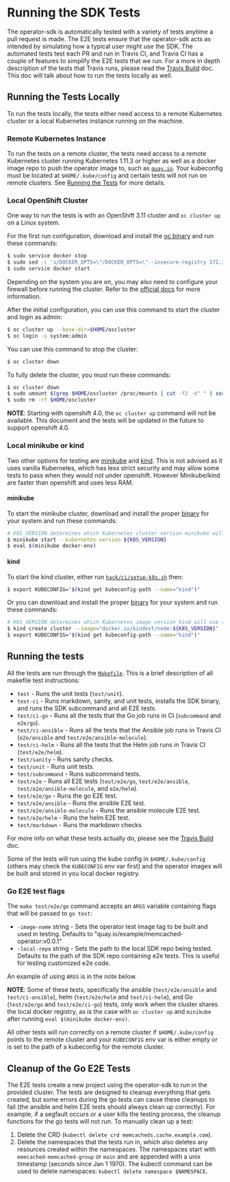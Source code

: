# Running the SDK Tests

The operator-sdk is automatically tested with a variety of tests anytime
a pull request is made. The E2E tests ensure that the operator-sdk acts as intended by
simulating how a typical user might use the SDK. The automated tests test each PR and run in
Travis CI, and Travis CI has a couple of features to simplify the E2E tests that we run. For
a more in depth description of the tests that Travis runs, please read the [Travis Build][travis] doc.
This doc will talk about how to run the tests locally as well.

## Running the Tests Locally

To run the tests locally, the tests either need access to a remote Kubernetes cluster or a
local Kubernetes instance running on the machine.

### Remote Kubernetes Instance

To run the tests on a remote cluster, the tests need access to a remote Kubernetes cluster
running Kubernetes 1.11.3 or higher as well as a docker image repo to push the operator image to,
such as [`quay.io`][quay]. Your kubeconfig must be located at `$HOME/.kube/config` and certain
tests will not run on remote clusters. See [Running the Tests](#running-the-tests) for more details.

### Local OpenShift Cluster

One way to run the tests is with an OpenShift 3.11 cluster and `oc cluster up` on a Linux system.

For the first run configuration, download and install the [oc binary][oc-binary] and run these commands:

```sh
$ sudo service docker stop
$ sudo sed -i 's/DOCKER_OPTS=\"/DOCKER_OPTS=\"--insecure-registry 172.30.0.0\/16 /' /etc/default/docker
$ sudo service docker start
```

Depending on the system you are on, you may also need to configure your firewall before running the cluster.
Refer to the [official docs][oc-docs] for more information.

After the initial configuration, you can use this command to start the cluster and login as admin:

```sh
$ oc cluster up --base-dir=$HOME/oscluster
$ oc login -u system:admin
```

You can use this command to stop the cluster:

```sh
$ oc cluster down
```

To fully delete the cluster, you must run these commands:

```sh
$ oc cluster down
$ sudo umount $(grep $HOME/oscluster /proc/mounts | cut -f2 -d" " | sort -r)
$ sudo rm -rf $HOME/oscluster
```

**NOTE**: Starting with openshift 4.0, the `oc cluster up` command will not be available. This document
and the tests will be updated in the future to support openshift 4.0.


### Local minikube or kind

Two other options for testing are [minikube][minikube] and [kind][kind]. This is not advised as it uses vanilla Kubernetes, which has less
strict security and may allow some tests to pass when they would not under openshift. However Minikube/kind are faster than
openshift and uses less RAM.

#### minikube

To start the minikube cluster, download and install the proper [binary][minikube-binary] for your system and run these commands:

```sh
# K8S_VERSION determines which Kubernetes cluster version minikube will provision.
$ minikube start --kubernetes-version ${K8S_VERSION}
$ eval $(minikube docker-env)
```

#### kind

To start the kind cluster, either run [`hack/ci/setup-k8s.sh`][k8s-script] then:

```sh
$ export KUBECONFIG="$(kind get kubeconfig-path --name="kind")"
```

Or you can download and install the proper [binary][kind-binary] for your system and run these commands:

```sh
# K8S_VERSION determines which Kubernetes image version kind will use to provision the cluster.
$ kind create cluster --image="docker.io/kindest/node:${K8S_VERSION}"
$ export KUBECONFIG="$(kind get kubeconfig-path --name="kind")"
```

## Running the tests

All the tests are run through the [`Makefile`][makefile]. This is a brief description of all makefile test instructions:

- `test` - Runs the unit tests (`test/unit`).
- `test-ci` - Runs markdown, sanity, and unit tests, installs the SDK binary, and runs the SDK subcommand and all E2E tests.
- `test/ci-go` - Runs all the tests that the Go job runs in CI (`subcommand` and `e2e/go`).
- `test/ci-ansible` - Runs all the tests that the Ansible job runs in Travis CI (`e2e/ansible` and `test/e2e/ansible-molecule`).
- `test/ci-helm` - Runs all the tests that the Helm job runs in Travis CI (`test/e2e/helm`).
- `test/sanity` - Runs sanity checks.
- `test/unit` - Runs unit tests.
- `test/subcommand` - Runs subcommand tests.
- `test/e2e` - Runs all E2E tests (`test/e2e/go`, `test/e2e/ansible`, `test/e2e/ansible-molecule`, and `e2e/helm`).
- `test/e2e/go` - Runs the go E2E test.
- `test/e2e/ansible` - Runs the ansible E2E test.
- `test/e2e/ansible-molecule` - Runs the ansible molecule E2E test.
- `test/e2e/helm` - Runs the helm E2E test.
- `test/markdown` - Runs the markdown checks

For more info on what these tests actually do, please see the [Travis Build][travis] doc.

Some of the tests will run using the kube config in `$HOME/.kube/config` (others may check the `KUBECONFIG` env var first)
and the operator images will be built and stored in you local docker registry.

### Go E2E test flags

The `make test/e2e/go` command accepts an `ARGS` variable containing flags that will be passed to `go test`:

- `-image-name` string - Sets the operator test image tag to be built and used in testing. Defaults to "quay.io/example/memcached-operator:v0.0.1"
- `-local-repo` string - Sets the path to the local SDK repo being tested. Defaults to the path of the SDK repo containing e2e tests. This is useful for testing customized e2e code.

An example of using `ARGS` is in the note below.

**NOTE**: Some of these tests, specifically the ansible (`test/e2e/ansible` and `test/ci-ansible`), helm
(`test/e2e/helm` and `test/ci-helm`), and Go (`test/e2e/go` and `test/e2e/ci-go`) tests, only work when the cluster shares the local docker
registry, as is the case with `oc cluster up` and `minikube` after running `eval $(minikube docker-env)`.

All other tests will run correctly on a remote cluster if `$HOME/.kube/config` points to the remote cluster and your
`KUBECONFIG` env var is either empty or is set to the path of a kubeconfig for the remote cluster.

## Cleanup of the Go E2E Tests

The E2E tests create a new project using the operator-sdk to run in the provided
cluster. The tests are designed to cleanup everything that gets created, but some errors
during the go tests can cause these cleanups to fail (the ansible and helm E2E tests should
always clean up correctly). For example, if a segfault occurs or a user kills the
testing process, the cleanup functions for the go tests will not run. To manually clean up a test:

1. Delete the CRD (`kubectl delete crd memcacheds.cache.example.com`).
2. Delete the namespaces that the tests run in, which also deletes any resources created within the namespaces. The namespaces start with `memcached-memcached-group` or `main` and are appended with a unix timestamp (seconds since Jan 1 1970). The kubectl command can be used to delete namespaces: `kubectl delete namespace $NAMESPACE`.

[travis]: ./travis-build.md
[quay]: https://quay.io
[oc-docs]: https://github.com/openshift/origin/blob/v3.11.0/docs/cluster_up_down.md
[oc-binary]: https://github.com/openshift/origin/releases/v3.11.0
[minikube]: https://github.com/kubernetes/minikube
[minikube-binary]: https://github.com/kubernetes/minikube/releases
[kind]: https://github.com/kubernetes-sigs/kind
[kind-binary]: https://github.com/kubernetes-sigs/kind/releases
[k8s-script]: ../../../hack/ci/setup-k8s.sh
[makefile]: ../../../Makefile
